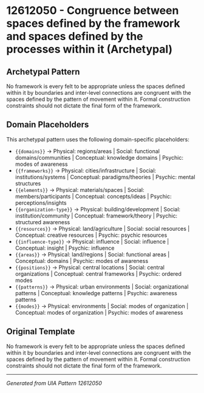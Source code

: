 # 12612050 - Congruence between spaces defined by the framework and spaces defined by the processes within it (Archetypal)

## Archetypal Pattern

No framework is every felt to be appropriate unless the spaces defined within it by boundaries and inter-level connections are congruent with the spaces defined by the pattern of movement within it. Formal construction constraints should not dictate the final form of the framework.

## Domain Placeholders

This archetypal pattern uses the following domain-specific placeholders:

- `{{domains}}` → Physical: regions/areas | Social: functional domains/communities | Conceptual: knowledge domains | Psychic: modes of awareness
- `{{frameworks}}` → Physical: cities/infrastructure | Social: institutions/systems | Conceptual: paradigms/theories | Psychic: mental structures
- `{{elements}}` → Physical: materials/spaces | Social: members/participants | Conceptual: concepts/ideas | Psychic: perceptions/insights
- `{{organization-type}}` → Physical: building/development | Social: institution/community | Conceptual: framework/theory | Psychic: structured awareness
- `{{resources}}` → Physical: land/agriculture | Social: social resources | Conceptual: creative resources | Psychic: psychic resources
- `{{influence-type}}` → Physical: influence | Social: influence | Conceptual: insight | Psychic: influence
- `{{areas}}` → Physical: land/regions | Social: functional areas | Conceptual: domains | Psychic: modes of awareness
- `{{positions}}` → Physical: central locations | Social: central organizations | Conceptual: central frameworks | Psychic: ordered modes
- `{{patterns}}` → Physical: urban environments | Social: organizational patterns | Conceptual: knowledge patterns | Psychic: awareness patterns
- `{{modes}}` → Physical: environments | Social: modes of organization | Conceptual: modes of organization | Psychic: modes of awareness

## Original Template

No framework is every felt to be appropriate unless the spaces defined within it by boundaries and inter-level connections are congruent with the spaces defined by the pattern of movement within it. Formal construction constraints should not dictate the final form of the framework.

---
*Generated from UIA Pattern 12612050*
